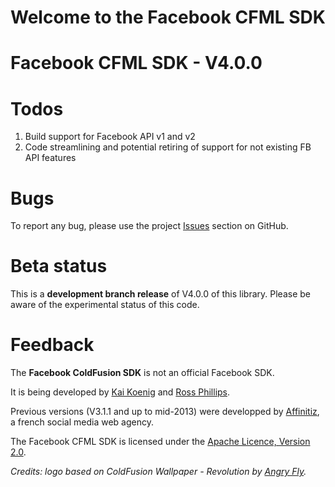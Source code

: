 # Welcome to the Facebook CFML SDK

Facebook CFML SDK - V4.0.0
================================

# Todos

1. Build support for Facebook API v1 and v2
2. Code streamlining and potential retiring of support for not existing FB API features

# Bugs

To report any bug, please use the project [Issues](http://github.com/TheRealAgentK/facebook-cf-sdk/issues) section on GitHub.

# Beta status

This is a **development branch release** of V4.0.0 of this library. Please be aware of the experimental status of this code.

# Feedback

The **Facebook ColdFusion SDK** is not an official Facebook SDK.

It is being developed by [Kai Koenig](http://twitter.com/AgentK) and [Ross Phillips](http://twitter.com/fingersdancing).

Previous versions (V3.1.1 and up to mid-2013) were developped by [Affinitiz](http://poweredby.affinitiz.com), a french social media web agency.

The Facebook CFML SDK is licensed under the [Apache Licence, Version 2.0](http://www.apache.org/licenses/LICENSE-2.0.html).

*Credits: logo based on ColdFusion Wallpaper - Revolution by [Angry Fly](http://angry-fly.com/).*
